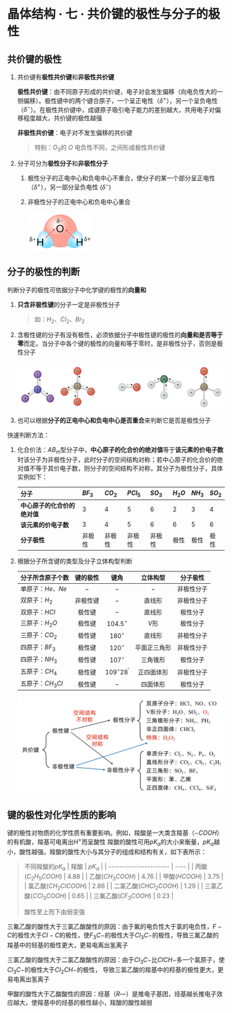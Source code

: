 # 晶体结构 · 七 · 共价键的极性与分子的极性

## 共价键的极性

1. 共价键有**极性共价键**和**非极性共价键**

   **极性共价键**：由不同原子形成的共价键，电子对会发生偏移（向电负性大的一侧偏移）。极性键中的两个键合原子，一个呈正电性（$δ^+$），另一个呈负电性（$δ^-$）。在极性共价键中，成键原子吸引电子能力的差别越大，共用电子对偏移程度越大，共价键的极性越强

   **非极性共价键**：电子对不发生偏移的共价键

      > 特别：$O_3$的 $O$ 电负性不同，之间形成极性共价键

2. 分子可分为**极性分子**和**非极性分子**

   1. 极性分子的正电中心和负电中心不重合，使分子的某一个部分呈正电性（$δ^+$），另一部分呈负电性 ($δ^-$)

   2. 非极性分子的正电中心和负电中心重合

      <img src="images\8.1.svg" width="150" />

      

## 分子的极性的判断

判断分子的极性可依据分子中化学键的极性的**向量和**

1. **只含非极性键**的分子一定是非极性分子
   
      > 如：$H_2、Cl_2、Br_2$

2. 含极性键的分子有没有极性，必须依据分子中极性键的极性的**向量和是否等于零**而定。当分子中各个键的极性的向量和等于零时，是非极性分子，否则是极性分子
   
      <img src="images\8.2.png" width="500" />

3. 也可以根据**分子的正电中心和负电中心是否重合**来判断它是否是极性分子

快速判断方法：
1. 化合价法：$AB_m$型分子中，**中心原子的化合价的绝对值**等于**该元素的价电子数**时该分子为非极性分子，此时分子的空间结构对称；若中心原子的化合价的绝对值不等于其价电子数，则分子的空间结构不对称，其分子为极性分子，具体实例如下：

   | 分子                         | $BF_3$ | $CO_2$ | $PCl_5$ | $SO_3$ | $H_2O$ | $NH_3$ | $SO_2$ |
   | ---------------------------- | ------ | ------ | ------- | ------ | ------ | ------ | ------ |
   | **中心原子的化合价的绝对值** | $3$    | $4$    | $5$     | $6$    | $2$    | $3$    | $4$    |
   | **该元素的价电子数**         | $3$    | $4$    | $5$     | $6$    | $6$    | $5$    | $6$    |
   | **分子极性**                 | 非极性 | 非极性 | 非极性  | 非极性 | 极性   | 极性   | 极性   |

2. 根据分子所含键的类型及分子立体构型判断

   | 分子所含原子个数  | 键的极性 |         键角         |   立体构型   |  分子极性  |
   | :---------------- | :------: | :------------------: | :----------: | :--------: |
   | 单原子：$He、 Ne$ |   $-$    |         $-$          |     $-$      | 非极性分子 |
   | 双原子：$H_2$     | 非极性键 |         $-$          |    直线形    | 非极性分子 |
   | 双原子：$HCI$     |  极性键  |         $-$          |    直线形    |  极性分子  |
   | 三原子：$H_2O$    |  极性键  |    $104.5^\circ$     |    $V$形     |  极性分子  |
   | 三原子：$CO_2$    |  极性键  |     $180^\circ$      |    直线形    | 非极性分子 |
   | 四原子：$BF_3$    |  极性键  |     $120^\circ$      | 平面正三角形 | 非极性分子 |
   | 四原子：$NH_3$    |  极性键  |     $107^\circ$      |   三角锥形   |  极性分子  |
   | 五原子：$CH_4$    |  极性键  | $109^\circ28^\prime$ |  正四面体形  | 非极性分子 |
   | 五原子：$CH_3Cl$  |  极性键  |         $-$          |   四面体形   |  极性分子  |

   <img src="images\8.3.png" width="500"/>

## 键的极性对化学性质的影响
键的极性对物质的化学性质有重要影响。例如，羧酸是一大类含羧基（$-COOH$）的有机酸，羧基可电离出$H^+$而呈酸性
羧酸的酸性可用$pK_a$的大小来衡量，$pK_a$越小，酸性越强。羧酸的酸性大小与其分子的组成和结构有关，如下表所示：

> 不同羧酸的$pK_a$
> | 羧酸                   | $pK_a$  |
> | ---------------------- | ---- |
> | 丙酸($C_2H_5COOH$)     | $4.88$ |
> | 乙酸($CH_3COOH$)       | $4.76$ |
> | 甲酸($HCOOH$)          | $3.75$ |
> | 氯乙酸($CH_2ClCOOH$)  | $2.86$ |
> | 二氯乙酸($CHCl_2COOH$) | $1.29$ |
> | 三氯乙酸($CCl_3COOH$)     | $0.65$ |
> | 三氟乙酸($CF_3COOH$)      | $0.23$ |
>
> 酸性至上而下由弱变强

三氟乙酸的酸性大于三氯乙酸酸性的原因：由于氟的电负性大于氯的电负性，$F-C$的极性大于$CI-C$的极性，使$F_3C-$的极性大于$Cl_3C-$的极性，导致三氟乙酸的羧基中的轻基的极性更大，更易电离出氢离子

三氯乙酸的酸性大于二氯乙酸酸性的原因：由于$Cl_3C-$比$ClCH-$多一个氯原子，使$Cl_3C-$的极性大于$CI_2CH-$的极性， 导致三氯乙酸的羧基中的羟基的极性更大，更易电离出氢离子

甲酸的酸性大于乙酸酸性的原因：烃基（$R—$）是推电子基团，烃基越长推电子效应越大，使羧基中的烃基的极性越小，羧酸的酸性越弱
